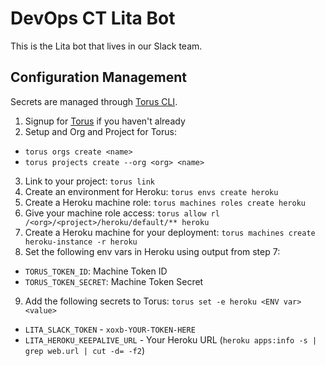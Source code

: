 # DevOps CT Lita Bot

This is the Lita bot that lives in our Slack team.

## Configuration Management

Secrets are managed through [Torus CLI](http://torus.sh).

1. Signup for [Torus](http://torus.sh) if you haven't already
2. Setup and Org and Project for Torus:
  * `torus orgs create <name>`
  * `torus projects create --org <org> <name>`
3. Link to your project: `torus link`
4. Create an environment for Heroku: `torus envs create heroku`
5. Create a Heroku machine role: `torus machines roles create heroku`
6. Give your machine role access: `torus allow rl /<org>/<project>/heroku/default/** heroku`
7. Create a Heroku machine for your deployment: `torus machines create heroku-instance -r heroku`
8. Set the following env vars in Heroku using output from step 7:
  * `TORUS_TOKEN_ID`: Machine Token ID
  * `TORUS_TOKEN_SECRET`: Machine Token Secret
9. Add the following secrets to Torus: `torus set -e heroku <ENV var> <value>`
  * `LITA_SLACK_TOKEN` - `xoxb-YOUR-TOKEN-HERE`
  * `LITA_HEROKU_KEEPALIVE_URL` - Your Heroku URL (`heroku apps:info -s | grep web.url | cut -d= -f2`)

